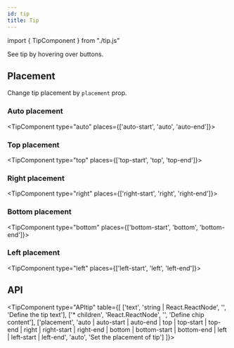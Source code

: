 ```yaml
---
id: tip
title: Tip
---
```


import { TipComponent } from "./tip.js"

<p>See tip by hovering over buttons.</p>

## Placement

<p>Change tip placement by <code>placement</code> prop.</p>

### Auto placement

<TipComponent type="auto" places={['auto-start', 'auto', 'auto-end']}></TipComponent>

### Top placement

<TipComponent type="top" places={['top-start', 'top', 'top-end']}></TipComponent>

### Right placement

<TipComponent type="right" places={['right-start', 'right', 'right-end']}></TipComponent>

### Bottom placement

<TipComponent type="bottom" places={['bottom-start', 'bottom', 'bottom-end']}></TipComponent>

### Left placement

<TipComponent type="left" places={['left-start', 'left', 'left-end']}></TipComponent>

## API

<TipComponent type="APItip" table={[
  ['text', 'string | React.ReactNode', '', 'Define the tip text'],
  ['* children', 'React.ReactNode', '', 'Define chip content'],
  ['placement', 'auto | auto-start | auto-end | top | top-start | top-end | right | right-start | right-end | bottom | bottom-start | bottom-end | left | left-start | left-end', 'auto', 'Set the placement of tip']
  ]}></TipComponent>